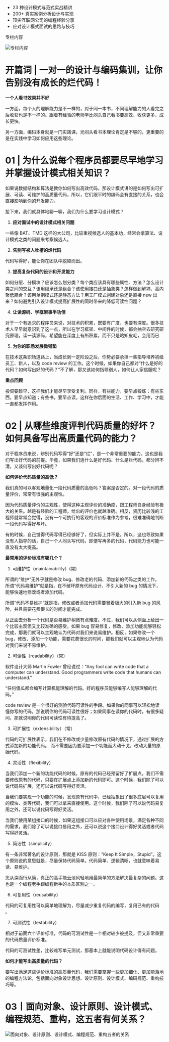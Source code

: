 - 23 种设计模式与范式实战精讲
- 200+ 真实案例分析设计与实现
- 顶尖互联网公司的编程经验分享
- 应对设计模式面试的思路与技巧

专栏内容

![专栏内容](https://gitee.com/yanglu_u/ImgRepository/raw/master/images/20201120091340.png)

# 开篇词 | 一对一的设计与编码集训，让你告别没有成长的烂代码！

**一个人看书效果并不好**

一方面，每个人的理解能力是不一样的，对于同一本书，不同理解能力的人看完之后收获也是不一样的。跟着有经验的老师学比闷头自己看书要高效、收获更多、成长更快。

另一方面，编码本身就是一门实践课，光闷头看书本理论肯定是不够的，更重要的是在实践中学习如何应用这些理论。

# 01 | 为什么说每个程序员都要尽早地学习并掌握设计模式相关知识？ 

如果说数据结构和算法是教你如何写出高效代码，那设计模式讲的是如何写出可扩展、可读、可维护的高质量代码，所以，它们跟平时的编码会有直接的关系，也会直接影响到你的开发能力。 

接下来，我们就具体地聊一聊，我们为什么要学习设计模式？ 

1. **应对面试中的设计模式相关问题** 

一些像 BAT、TMD 这样的大公司，比较重视候选人的基本功，经常会拿算法、设计模式之类的问题来考察候选人。 

2. **告别写被人吐槽的烂代码** 

代码写得好，能让你在团队中脱颖而出。 

3. **提高复杂代码的设计和开发能力** 

如何分层、分模块？应该怎么划分类？每个类应该具有哪些属性、方法？怎么设计类之间的交互？该用继承还是组合？该使用接口还是抽象类？怎样做到解耦、高内聚低耦合？该用单例模式还是静态方法？用工厂模式创建对象还是直接 new 出来？如何避免引入设计模式提高扩展性的同时带来的降低可读性问题？ 

4. **让读源码、学框架事半功倍** 

对于一个有追求的程序员来说，对技术的积累，既要有广度，也要有深度。很多技术人早早就意识到了这一点，所以在学习框架、中间件的时候，都会抽空去研究研究原理，读一读源码，希望能在深度上有所积累，而不只是略知皮毛，会用而已 

5. **为你的职场发展做铺垫** 

在技术这条职场道路上，当成长到一定阶段之后，你势必要承担一些指导培养初级员工、新人，以及 code review 的工作。这个时候，如果你自己都对“什么是好的代码？如何写出好的代码？”不了解，那又该如何指导别人，如何让人家信服呢？ 

**重点回顾** 

投资要趁早，这样我们才能尽早享受复利。同样，有些能力，要早点锻炼；有些东西，要早点知道；有些书，要早点读。这样在你后面的生活、工作、学习中，才能一直都发挥作用。 

# 02 | 从哪些维度评判代码质量的好坏？如何具备写出高质量代码的能力？ 

对于程序员来说，辨别代码写得“好”还是“烂”，是一个非常重要的能力。这也是我们写出好代码的前提。毕竟，如果我们连什么是好代码、什么是烂代码，都分辨不清，又谈何写出好代码呢？ 

**如何评价代码质量的高低？** 

我们真的可以客观地量化一段代码质量的高低吗？答案是否定的。对一段代码的质量评价，常常有很强的主观性。 

因为代码质量评价的主观性，使得这种主观评价的准确度，跟工程师自身经验有极大的关系。越是有经验的工程师，给出的评价也就越准确。相反，资历比较浅的工程师就常常会觉得，没有一个可执行的客观的评价标准作为参考，很难准确地判断一段代码写得好与坏。

有的时候，自己觉得代码写得已经够好了，但实际上并不是。所以，这也导致如果没有人指导的话，自己一个人闷头写代码，即便写再多的代码，代码能力也可能一直没有太大提高。 

**最常用的评价标准有哪几个？** 

1. 可维护性（maintainability）(常)

所谓的“维护”无外乎就是修改 bug、修改老的代码、添加新的代码之类的工作。 所谓“代码易维护”就是指，在不破坏原有代码设计、不引入新的 bug 的情况下，能够快速地修改或者添加代码。 

所谓“代码不易维护”就是指，修改或者添加代码需要冒着极大的引入新 bug 的风险，并且需要花费很长的时间才能完成。 

从正面去分析一个代码是否易维护稍微有点难度。不过，我们可以从侧面上给出一个比较主观但又比较准确的感受。如果 bug 容易修复，修改、添加功能能够轻松完成，那我们就可以主观地认为代码对我们来说易维护。相反，如果修改一个 bug，修改、添加一个功能，需要花费很长的时间，那我们就可以主观地认为代码对我们来说不易维护。

2. 可读性（readability）（常）

软件设计大师 Martin Fowler 曾经说过：“Any fool can write code that a computer can understand. Good programmers write code that humans can understand.”

“任何傻瓜都会编写计算机能理解的代码。好的程序员能够编写人能够理解的代码。” 

code review 是一个很好的测验代码可读性的手段。如果你的同事可以轻松地读懂你写的代码，那说明你的代码可读性很好；如果同事在读你的代码时，有很多疑问，那就说明你的代码可读性有待提高了。 

3. 可扩展性（extensibility）（常）

代码的可扩展性表示，我们在不修改或少量修改原有代码的情况下，通过扩展的方式添加新的功能代码。 而不需要因为要添加一个功能而大动干戈，改动大量的原始代码。 

4. 灵活性（flexibility） 

当我们添加一个新的功能代码的时候，原有的代码已经预留好了扩展点，我们不需要修改原有的代码，只要在扩展点上添加新的代码即可。这个时候，我们除了可以说代码易扩展，还可以说代码写得好灵活。 

当我们要实现一个功能的时候，发现原有代码中，已经抽象出了很多底层可以复用的模块、类等代码，我们可以拿来直接使用。这个时候，我们除了可以说代码易复用之外，还可以说代码写得好灵活。

当我们使用某组接口的时候，如果这组接口可以应对各种使用场景，满足各种不同的需求，我们除了可以说接口易用之外，还可以说这个接口设计得好灵活或者代码写得好灵活。 

5. 简洁性（simplicity） 

有一条非常著名的设计原则，那就是 KISS 原则：“Keep It Simple，Stupid”。这个原则说的意思就是，尽量保持代码简单。代码简单、逻辑清晰，也就意味着易读、易维护。 

思从深而行从简，真正的高手能云淡风轻地用最简单的方法解决最复杂的问题。这也是一个编程老手跟编程新手的本质区别之一。 

6. 可复用性（reusability） 

代码的可复用性可以简单地理解为，尽量减少重复代码的编写，复用已有的代码 。

7. 可测试性（testability） 

相对于前面六个评价标准，代码的可测试性是一个相对较少被提及，但又非常重要的代码质量评价标准。 

代码的可测试性差，比较难写单元测试，那基本上就能说明代码设计得有问题。 

**如何才能写出高质量的代码？** 

要写出满足这些评价标准的高质量代码，我们需要掌握一些更加细化、更加能落地的编程方法论，包括面向对象设计思想、设计原则、设计模式、编码规范、重构技巧等。

# 03丨面向对象、设计原则、设计模式、编程规范、重构，这五者有何关系？

![面向对象、设计原则、设计模式、编程规范、重构五者的关系](https://gitee.com/yanglu_u/ImgRepository/raw/master/images/20201120091350.png)
